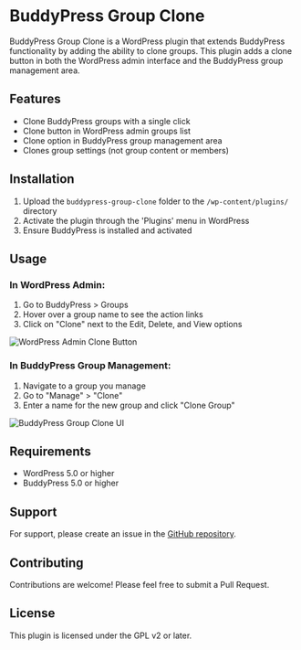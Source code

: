 # BuddyPress Group Clone

BuddyPress Group Clone is a WordPress plugin that extends BuddyPress functionality by adding the ability to clone groups. This plugin adds a clone button in both the WordPress admin interface and the BuddyPress group management area.

## Features

- Clone BuddyPress groups with a single click
- Clone button in WordPress admin groups list
- Clone option in BuddyPress group management area
- Clones group settings (not group content or members)

## Installation

1. Upload the `buddypress-group-clone` folder to the `/wp-content/plugins/` directory
2. Activate the plugin through the 'Plugins' menu in WordPress
3. Ensure BuddyPress is installed and activated

## Usage

### In WordPress Admin:
1. Go to BuddyPress > Groups
2. Hover over a group name to see the action links
3. Click on "Clone" next to the Edit, Delete, and View options

![WordPress Admin Clone Button](https://example.com/path-to-your-image.png)

### In BuddyPress Group Management:
1. Navigate to a group you manage
2. Go to "Manage" > "Clone"
3. Enter a name for the new group and click "Clone Group"

![BuddyPress Group Clone UI](https://example.com/path-to-your-second-image.png)

## Requirements

- WordPress 5.0 or higher
- BuddyPress 5.0 or higher

## Support

For support, please create an issue in the [GitHub repository](https://github.com/yourusername/buddypress-group-clone).

## Contributing

Contributions are welcome! Please feel free to submit a Pull Request.

## License

This plugin is licensed under the GPL v2 or later.
